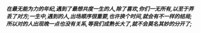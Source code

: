 ***在最无能为力的年纪,遇到了最想共度一生的人,除了喜欢,你们一无所有,以至于弄丢了对方;一生中,遇到的人,出场顺序很重要,也许换个时间,就会有不一样的结局;所以对的人出现晚一点也没有关系,等我们成熟长大了,就不会莫名其妙的分开了;***